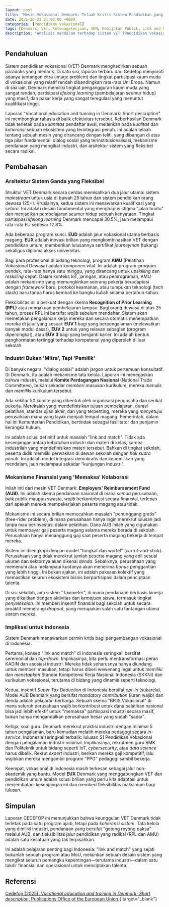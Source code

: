 ```yaml
---
layout: post
title: "Mesin Vokasional Denmark: Telaah Kritis Sistem Pendidikan yang Mengikat Industri dan Mendorong Inovasi"
date: 2025-10-22 21:00:00 +0800
categories: [Pendidikan Vokasional]
tags: [Denmark, VET, Ketenagakerjaan, SDM, Kebijakan Publik, Link and Match]
description: "Analisis mendalam terhadap sistem VET (Pendidikan Vokasional) Denmark, mengungkap bagaimana tata kelola, pendanaan wajib industri, dan fleksibilitas radikal menciptakan SDM unggul."
---
```


## Pendahuluan

Sistem pendidikan vokasional (VET) Denmark menghadirkan sebuah paradoks yang menarik. Di satu sisi, laporan terbaru dari Cedefop menyoroti adanya tantangan citra (image problem) dan tingkat partisipasi kaum muda di vokasional yang relatif rendah dibandingkan rata-rata Uni Eropa. Namun di sisi lain, Denmark memiliki tingkat pengangguran kaum muda yang sangat rendah, partisipasi *lifelong learning* (pembelajaran seumur hidup) yang masif, dan pasar kerja yang sangat teregulasi yang menuntut kualifikasi tinggi.

Laporan "Vocational education and training in Denmark: Short description" ini membongkar rahasia di balik efektivitas tersebut. Keberhasilan Denmark tidak terletak pada *kuantitas* pendaftar awal, melainkan pada *kualitas* dan *koherensi* sebuah ekosistem yang terintegrasi penuh. Ini adalah telaah tentang sebuah mesin yang dirancang dengan teliti, yang dibangun di atas tiga pilar fundamental: dialog sosial yang terinstitusionalisasi, mekanisme pendanaan yang mengikat industri, dan arsitektur sistem yang fleksibel secara radikal.

## Pembahasan
### Arsitektur Sistem Ganda yang Fleksibel

Struktur VET Denmark secara cerdas memisahkan dua jalur utama: sistem *mainstream* untuk usia di bawah 25 tahun dan sistem pendidikan orang dewasa (25+). Krusialnya, kedua sistem ini menawarkan kualifikasi yang *setara*. Ini adalah desain fundamental yang menghapus stigma "jalan buntu" dan menjadikan pembelajaran seumur hidup sebuah kenyataan. Tingkat partisipasi *lifelong learning* Denmark mencapai 30.5%, jauh melampaui rata-rata EU sebesar 12.8%.

Ada beberapa program kunci. **EUD** adalah jalur vokasional utama berbasis magang. **EUX** adalah inovasi brilian yang mengkombinasikan VET dengan pendidikan umum, memberikan lulusannya sertifikat *journeyman* (tukang) sekaligus diploma akses universitas.

Bagi para profesional di bidang teknologi, program **AMU** (Pelatihan Vokasional Dewasa) adalah komponen vital. Ini adalah program-program pendek, rata-rata hanya satu minggu, yang dirancang untuk *upskilling* dan *reskilling* cepat. Dalam konteks IoT, jaringan, atau pemrograman, AMU adalah mekanisme yang memungkinkan seorang pekerja beradaptasi dengan *framework* baru, protokol keamanan, atau tumpukan teknologi (tech stack) baru tanpa harus kembali ke bangku kuliah selama bertahun-tahun.

Fleksibilitas ini diperkuat dengan skema **Recognition of Prior Learning (RPL)** atau pengakuan pembelajaran lampau. Bagi orang dewasa di atas 25 tahun, proses RPL ini bersifat *wajib* sebelum mendaftar. Sistem akan memetakan pengalaman kerja mereka dan secara otomatis menempatkan mereka di jalur yang sesuai: **EUV 1** bagi yang berpengalaman (melewatkan banyak modul dasar), **EUV 2** untuk yang relevan sebagian (program dipersingkat), atau **EUV 3** bagi yang berganti karier. Ini adalah bentuk penghormatan tertinggi terhadap kompetensi yang diperoleh di luar sekolah.

### Industri Bukan 'Mitra', Tapi 'Pemilik'

Di banyak negara, "dialog sosial" adalah jargon untuk pertemuan konsultatif. Di Denmark, itu adalah mekanisme tata kelola. Laporan ini menegaskan bahwa industri, melalui **Komite Perdagangan Nasional** (National Trade Committees), bukan sekadar *memberi masukan* kurikulum; mereka *menulis* dan *memiliki* kurikulum tersebut.

Ada sekitar 50 komite yang dibentuk oleh organisasi pengusaha dan serikat pekerja. Merekalah yang mendefinisikan tujuan pembelajaran, durasi pelatihan, standar ujian akhir, dan yang terpenting, mereka yang *menyetujui* perusahaan mana yang layak menjadi tempat magang. Pemerintah, dalam hal ini Kementerian Pendidikan, bertindak sebagai fasilitator dan penjamin kerangka hukum.

Ini adalah solusi definitif untuk masalah "link and match". Tidak ada kesenjangan antara kebutuhan industri dan materi di kelas, karena industrilah yang mendefinisikan materi tersebut. Bahkan di tingkat sekolah, peserta didik memiliki perwakilan di dewan sekolah dengan *hak suara penuh*. Ini adalah model integrasi demokratis dan kepemilikan yang mendalam, jauh melampaui sekadar "kunjungan industri".

### Mekanisme Finansial yang 'Memaksa' Kolaborasi

Inilah inti dari mesin VET Denmark: **Employers' Reimbursement Fund (AUB)**. Ini adalah skema pendanaan nasional di mana *semua* perusahaan, baik publik maupun swasta, *wajib* berkontribusi secara finansial, terlepas dari apakah mereka mempekerjakan peserta magang atau tidak.

Mekanisme ini secara brilian memecahkan masalah "penunggang gratis" (free-rider problem), di mana perusahaan hanya ingin merekrut lulusan jadi tanpa mau berinvestasi dalam pelatihan. Dana AUB inilah yang digunakan untuk membayar gaji peserta magang selama mereka berada di sekolah. Perusahaan hanya menanggung gaji saat peserta magang bekerja di tempat mereka.

Sistem ini dilengkapi dengan model "tongkat dan wortel" (carrot-and-stick). Perusahaan yang tidak merekrut jumlah peserta magang yang adil sesuai ukuran dan sektornya akan dikenai *denda*. Sebaliknya, perusahaan yang memenuhi atau melampaui kuotanya akan menerima *bonus* penggantian yang lebih tinggi. Ini bukan ajakan, ini adalah paksaan kolektif yang memastikan seluruh ekosistem bisnis berpartisipasi dalam penciptaan talenta.

Di sisi sekolah, ada sistem "Taximeter", di mana pendanaan berbasis kinerja yang dikaitkan dengan aktivitas dan *kemajuan* siswa, termasuk tingkat *penyelesaian*. Ini memberi insentif finansial bagi sekolah untuk secara proaktif memerangi *dropout*, yang merupakan salah satu tantangan utama sistem mereka.

### Implikasi untuk Indonesia

Sistem Denmark menawarkan cermin kritis bagi pengembangan vokasional di Indonesia.

Pertama, konsep "link and match" di Indonesia seringkali bersifat seremonial dan *top-down*. Implikasinya, kita perlu mentransformasi peran KADIN dan asosiasi industri. Mereka tidak seharusnya hanya diundang untuk memberi masukan, tetapi harus diberi wewenang legal untuk *memiliki* dan *menetapkan* Standar Kompetensi Kerja Nasional Indonesia (SKKNI) dan kurikulum vokasional, terutama di bidang yang dinamis seperti teknologi.

Kedua, insentif *Super Tax Deduction* di Indonesia bersifat *opt-in* (sukarela). Model AUB Denmark yang bersifat *mandatory contribution* (iuran wajib) dan denda adalah pelajaran berharga. Sebuah skema "BPJS Vokasional" di mana seluruh perusahaan wajib berkontribusi untuk dana pelatihan nasional bisa jadi lebih efektif untuk "memaksa" partisipasi industri secara masif, bukan hanya mengandalkan perusahaan besar yang sudah "sadar".

Ketiga, soal guru. Denmark merekrut praktisi industri dengan minimal 5 tahun pengalaman, baru kemudian melatih mereka pedagogi secara *in-service*. Indonesia seringkali terbalik: lulusan S1 Pendidikan Vokasional dengan pengalaman industri minimal. Implikasinya, rekrutmen guru SMK dan Politeknik untuk bidang seperti IoT, *cybersecurity*, atau *data science* harus dibalik. Rekrut *expert* industri, berikan mereka gaji kompetitif, lalu wajibkan mereka mengambil program "PPG" pedagogi sambil bekerja.

Keempat, vokasional di Indonesia masih terkesan sebagai jalur non-akademik yang buntu. Model **EUX** Denmark yang menggabungkan VET dan pendidikan umum adalah solusi brilian yang perlu kita adaptasi untuk menjembatani kesenjangan ini dan memberi fleksibilitas maksimum bagi lulusan.

## Simpulan

Laporan CEDEFOP ini menunjukkan bahwa keunggulan VET Denmark tidak terletak pada satu program ajaib, tetapi pada *koherensi sistem*. Tata kelola yang dimiliki industri, pendanaan yang bersifat "gotong royong paksa" melalui AUB, dan fleksibilitas jalur pendidikan yang radikal (RPL dan AMU) adalah satu kesatuan yang tak terpisahkan.

Ini adalah pelajaran penting bagi Indonesia: "link and match" yang sejati bukanlah sebuah program atau MoU, melainkan sebuah desain sistem yang mengikat seluruh pemangku kepentingan—terutama industri—dalam satu takdir finansial dan operasional untuk menciptakan talenta.

## Referensi

[Cedefop (2025). *Vocational education and training in Denmark: Short description*. Publications Office of the European Union.](https://www.cedefop.europa.eu/en/publications/4224?utm_campaign=d-20251021&utm_term=daily&mtm_source=notifications&mtm_medium=email&utm_content=title&mtm_placement=content&mtm_group=ced_publication){:target="_blank"}
